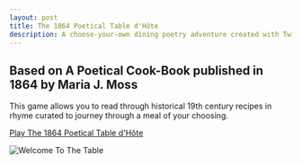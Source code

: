 ```yaml
---
layout: post
title: The 1864 Poetical Table d'Hôte
description: A choose-your-own dining poetry adventure created with Twine.
---
```


## Based on A Poetical Cook-Book published in 1864 by Maria J. Moss

This game allows you to read through historical 19th century recipes in rhyme curated to journey through a meal of your choosing.

[Play The 1864 Poetical Table d'Hôte](https://madeofallwork.itch.io/the-1864-poetical-table)

![Welcome To The Table](/AZLScholarlyWorkGradfolio/assets/images/ImageTabledHote.png "The 1864 Poetrical Table d'Hote")
